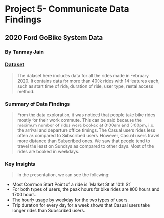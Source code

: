 # Project 5- Communicate Data Findings 
## 2020 Ford GoBike System Data
### By Tanmay Jain

### [Dataset](https://s3.amazonaws.com/baywheels-data/202002-baywheels-tripdata.csv.zip)
> The dataset here includes data for all the rides made in February 2020. It contains data for more than 400k rides with 14 features each, such as start time of ride, duration of ride, user type, rental access method.

### Summary of Data Findings
> From the data exploration, it was noticed that people take bike rides mostly for their work commute. This can be said because the maximum number of rides were booked at 8:00am and 5:00pm, i.e. the arrival and departure office timings.
> The Casual users rides less often as compared to Subscribed users. However, Casual users travel more distance than Subscribed ones. 
> We saw that people tend to travel the least on Sundays as compared to other days. Most of the rides are booked in weekdays.
 
### Key Insights
> In the presentation, we can see the following:
<ul>
    <li>Most Common Start Point of a ride is `Market St at 10th St`</li>
    <li>For both types of users, the peak hours for bike rides are 800 hours and 1700 hours.</li>
    <li>The hourly usage by weekday for the two types of users.</li>
    <li>Trip duration for every day for a week shows that Casual users take longer rides than Subscribed users.</li>
</ul>
